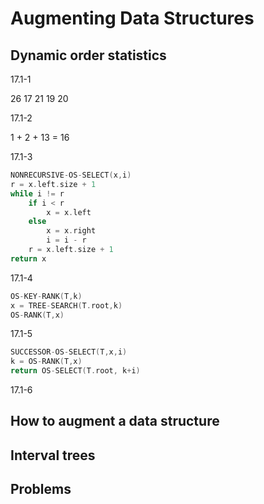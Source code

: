 # Augmenting Data Structures

## Dynamic order statistics

17.1-1

26 17 21 19 20

17.1-2

1 + 2 + 13 = 16

17.1-3

```c
NONRECURSIVE-OS-SELECT(x,i)
r = x.left.size + 1
while i != r
    if i < r
        x = x.left
    else
        x = x.right
        i = i - r
    r = x.left.size + 1
return x
```

17.1-4

```c
OS-KEY-RANK(T,k)
x = TREE-SEARCH(T.root,k)
OS-RANK(T,x)
```

17.1-5

```c
SUCCESSOR-OS-SELECT(T,x,i)
k = OS-RANK(T,x)
return OS-SELECT(T.root, k+i)
```

17.1-6


## How to augment a data structure

## Interval trees

## Problems
